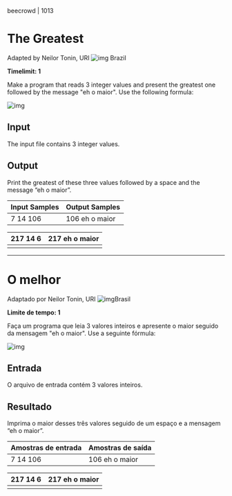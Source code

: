 beecrowd | 1013

# The Greatest

Adapted by Neilor Tonin, URI ![img](https://resources.beecrowd.com.br/gallery/images/flags/br.gif) Brazil

**Timelimit: 1**

Make a program that reads 3 integer values and present the greatest one followed by the message "eh o maior". Use the following formula:

![img](https://resources.beecrowd.com.br/gallery/images/problems/UOJ_1013.png)

## Input

The input file contains 3 integer values.

## Output

Print the greatest of these three values followed by a space and the message “eh o maior”.

| Input Samples | Output Samples |
| ------------- | -------------- |
| 7 14 106      | 106 eh o maior |

| 217 14 6 | 217 eh o maior |
| -------- | -------------- |
|          |                |

______________

# O melhor

Adaptado por Neilor Tonin, URI ![img](https://resources.beecrowd.com.br/gallery/images/flags/br.gif)Brasil

**Limite de tempo: 1**

Faça um programa que leia 3 valores inteiros e apresente o maior seguido da mensagem "eh o maior". Use a seguinte fórmula:

![img](https://resources.beecrowd.com.br/gallery/images/problems/UOJ_1013.png)

## Entrada

O arquivo de entrada contém 3 valores inteiros.

## Resultado

Imprima o maior desses três valores seguido de um espaço e a mensagem “eh o maior”.

| Amostras de entrada | Amostras de saída |
| ------------------- | ----------------- |
| 7 14 106            | 106 eh o maior    |

| 217 14 6 | 217 eh o maior |
| -------- | -------------- |
|          |                |
